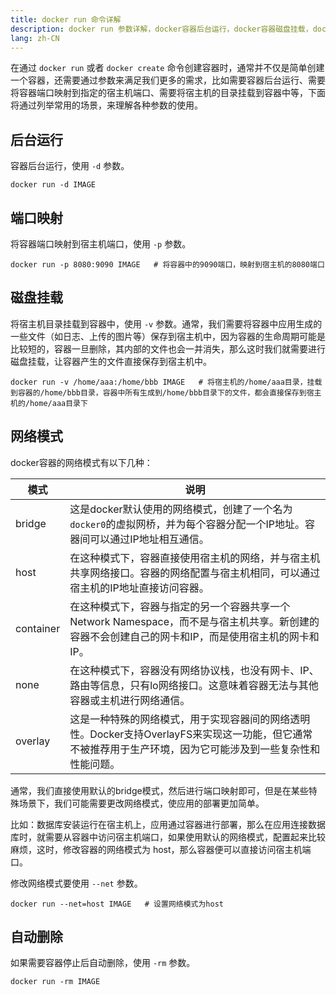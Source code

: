```yaml
---
title: docker run 命令详解
description: docker run 参数详解，docker容器后台运行，docker容器磁盘挂载，docker容器端口映射，docker容器网络设置
lang: zh-CN
---
```


在通过 `docker run` 或者 `docker create` 命令创建容器时，通常并不仅是简单创建一个容器，还需要通过参数来满足我们更多的需求，比如需要容器后台运行、需要将容器端口映射到指定的宿主机端口、需要将宿主机的目录挂载到容器中等，下面将通过列举常用的场景，来理解各种参数的使用。

## 后台运行
容器后台运行，使用 `-d` 参数。

```
docker run -d IMAGE
```

## 端口映射
将容器端口映射到宿主机端口，使用 `-p` 参数。

```
docker run -p 8080:9090 IMAGE   # 将容器中的9090端口，映射到宿主机的8080端口
```


## 磁盘挂载
将宿主机目录挂载到容器中，使用 `-v` 参数。通常，我们需要将容器中应用生成的一些文件（如日志、上传的图片等）保存到宿主机中，因为容器的生命周期可能是比较短的，容器一旦删除，其内部的文件也会一并消失，那么这时我们就需要进行磁盘挂载，让容器产生的文件直接保存到宿主机中。

```
docker run -v /home/aaa:/home/bbb IMAGE   # 将宿主机的/home/aaa目录，挂载到容器的/home/bbb目录，容器中所有生成到/home/bbb目录下的文件，都会直接保存到宿主机的/home/aaa目录下
```

## 网络模式
docker容器的网络模式有以下几种：

| 模式 | 说明                                                                      |
|----|-------------------------------------------------------------------------|
|  bridge  | 这是docker默认使用的网络模式，创建了一个名为`docker0`的虚拟网桥，并为每个容器分配一个IP地址。容器间可以通过IP地址相互通信。 |
|  host  |  在这种模式下，容器直接使用宿主机的网络，并与宿主机共享网络接口。容器的网络配置与宿主机相同，可以通过宿主机的IP地址直接访问容器。 |
|  container  | 在这种模式下，容器与指定的另一个容器共享一个Network Namespace，而不是与宿主机共享。新创建的容器不会创建自己的网卡和IP，而是使用宿主机的网卡和IP。 |
|  none  |  在这种模式下，容器没有网络协议栈，也没有网卡、IP、路由等信息，只有lo网络接口。这意味着容器无法与其他容器或主机进行网络通信。                                                                       |
|  overlay  |  这是一种特殊的网络模式，用于实现容器间的网络透明性。Docker支持OverlayFS来实现这一功能，但它通常不被推荐用于生产环境，因为它可能涉及到一些复杂性和性能问题。                                                                       |

通常，我们直接使用默认的bridge模式，然后进行端口映射即可，但是在某些特殊场景下，我们可能需要更改网络模式，使应用的部署更加简单。

比如：数据库安装运行在宿主机上，应用通过容器进行部署，那么在应用连接数据库时，就需要从容器中访问宿主机端口，如果使用默认的网络模式，配置起来比较麻烦，这时，修改容器的网络模式为 host，那么容器便可以直接访问宿主机端口。

修改网络模式要使用 `--net` 参数。

```
docker run --net=host IMAGE   # 设置网络模式为host
```

## 自动删除
如果需要容器停止后自动删除，使用 `-rm` 参数。

```
docker run -rm IMAGE
```

